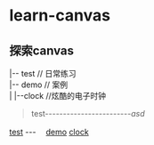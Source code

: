 # learn-canvas
探索canvas
---
|-- test                      // 日常练习<br/>
|-- demo                      // 案例<br/>
|   |--clock                  //炫酷的电子时钟<br/>
>test------------------------*asd*

[test](#1)
---　
[demo](#2)
    [clock](#2.1)